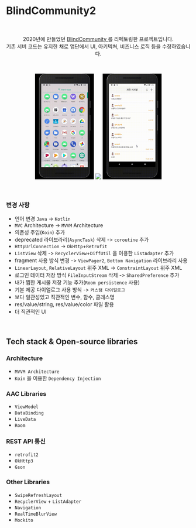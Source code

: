 # BlindCommunity2

</br>

<p align="center">  
2020년에 만들었던 <a href="https://github.com/yeon-kyu/Android_BlindCommunity" target="_blank"> BlindCommunity </a> 를 리펙토링한 프로젝트입니다. </br>
기존 서버 코드는 유지한 채로 앱단에서 UI, 아키텍쳐, 비즈니스 로직 등을 수정하였습니다.
</p>
</br>

<p align="center">
<img src="https://github.com/yeon-kyu/Android_BlindCommunity_refactor/blob/main/previews/BC_from_login_to_post.gif" width="32%"/>
<img src="https://github.com/yeon-kyu/Android_BlindCommunity_refactor/blob/main/previews/BC_from_board_to_write_post.gif" width="32%"/>
<img src="https://github.com/yeon-kyu/Android_BlindCommunity_refactor/blob/main/previews/BC_from_board_to_write_comment.gif" width="32%"/>
</p>

</br>

### 변경 사항
- 언어 변경 `Java` -> `Kotlin`
- `MVC` Architecture -> `MVVM` Architecture
- 의존성 주입(`Koin`) 추가
- deprecated 라이브라리(`AsyncTask`) 삭제 -> `coroutine` 추가
- `HttpUrlConnection` -> `OkHttp`+`Retrofit`
- `ListView` 삭제 -> `RecyclerView`+`DiffUtil` 을 이용한 `ListAdapter` 추가
- fragment 사용 방식 변경 -> `ViewPager2`, `Bottom Navigation` 라이브라리 사용
- `LinearLayout`, `RelativeLayout` 위주 XML -> `ConstraintLayout` 위주 XML
- 로그인 데이터 저장 방식 `FileInputStream` 삭제 -> `SharedPreference` 추가
- 내가 찜한 게시물 저장 기능 추가(`Room persistence` 사용)
- 기본 제공 다이얼로그 사용 방식 -> `커스텀 다이얼로그` 
- 보다 일관성있고 직관적인 변수, 함수, 클래스명
- res/value/string, res/value/color 파일 활용
- 더 직관적인 UI

</br>

## Tech stack & Open-source libraries
### Architecture
- `MVVM Architecture`
- `Koin` 을 이용한 `Dependency Injection`

### AAC Libraries
 - `ViewModel`
 - `DataBinding`
 - `LiveData`
 - `Room`

### REST API 통신
 - `retrofit2`
 - `OkHttp3`
 - `Gson`

### Other Libraries
 - `SwipeRefreshLayout`
 - `RecyclerView` + `ListAdapter`
 - `Navigation`
 - `RealTimeBlurView`
 - `Mockito`
